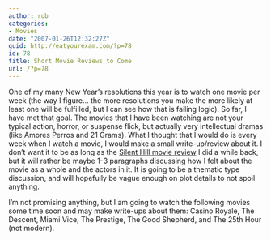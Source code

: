 ```yaml
---
author: rob
categories:
- Movies
date: "2007-01-26T12:32:27Z"
guid: http://eatyourexam.com/?p=78
id: 78
title: Short Movie Reviews to Come
url: /?p=78
---
```

One of my many New Year&#8217;s resolutions this year is to watch one movie per week (the way I figure&#8230; the more resolutions you make the more likely at least one will be fulfilled, but I can see how that is failing logic). So far, I have met that goal. The movies that I have been watching are not your typical action, horror, or suspense flick, but actually very intellectual dramas (like Amores Perros and 21 Grams). What I thought that I would do is every week when I watch a movie, I would make a small write-up/review about it. I don&#8217;t want it to be as long as the [Silent Hill movie review](http://eatyourexam.com/?p=42) I did a while back, but it will rather be maybe 1-3 paragraphs discussing how I felt about the movie as a whole and the actors in it. It is going to be a thematic type discussion, and will hopefully be vague enough on plot details to not spoil anything.

I&#8217;m not promising anything, but I am going to watch the following movies some time soon and may make write-ups about them: Casino Royale, The Descent, Miami Vice, The Prestige, The Good Shepherd, and The 25th Hour (not modern).